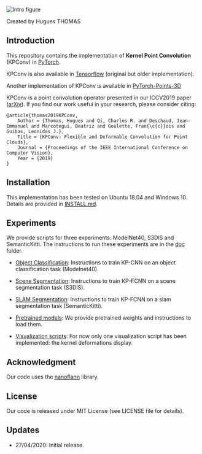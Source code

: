 
![Intro figure](https://github.com/HuguesTHOMAS/KPConv-PyTorch/blob/master/doc/Github_intro.png)

Created by Hugues THOMAS

## Introduction

This repository contains the implementation of **Kernel Point Convolution** (KPConv) in [PyTorch](https://pytorch.org/).

KPConv is also available in [Tensorflow](https://github.com/HuguesTHOMAS/KPConv) (original but older implementation).

Another implementation of KPConv is available in [PyTorch-Points-3D](https://github.com/nicolas-chaulet/torch-points3d)
 
KPConv is a point convolution operator presented in our ICCV2019 paper ([arXiv](https://arxiv.org/abs/1904.08889)). If you find our work useful in your 
research, please consider citing:

```
@article{thomas2019KPConv,
    Author = {Thomas, Hugues and Qi, Charles R. and Deschaud, Jean-Emmanuel and Marcotegui, Beatriz and Goulette, Fran{\c{c}}ois and Guibas, Leonidas J.},
    Title = {KPConv: Flexible and Deformable Convolution for Point Clouds},
    Journal = {Proceedings of the IEEE International Conference on Computer Vision},
    Year = {2019}
}
```

## Installation

This implementation has been tested on Ubuntu 18.04 and Windows 10. Details are provided in [INSTALL.md](./INSTALL.md).


## Experiments

We provide scripts for three experiments: ModelNet40, S3DIS and SemanticKitti. The instructions to run these 
experiments are in the [doc](./doc) folder.

* [Object Classification](./doc/object_classification_guide.md): Instructions to train KP-CNN on an object classification
 task (Modelnet40).
 
* [Scene Segmentation](./doc/scene_segmentation_guide.md): Instructions to train KP-FCNN on a scene segmentation 
 task (S3DIS).
 
* [SLAM Segmentation](./doc/slam_segmentation_guide.md): Instructions to train KP-FCNN on a slam segmentation 
 task (SemanticKitti).
 
* [Pretrained models](./doc/pretrained_models_guide.md): We provide pretrained weights and instructions to load them.
 
* [Visualization scripts](./doc/visualization_guide.md): For now only one visualization script has been implemented: 
the kernel deformations display.

## Acknowledgment

Our code uses the <a href="https://github.com/jlblancoc/nanoflann">nanoflann</a> library.

## License
Our code is released under MIT License (see LICENSE file for details).

## Updates
* 27/04/2020: Initial release.
